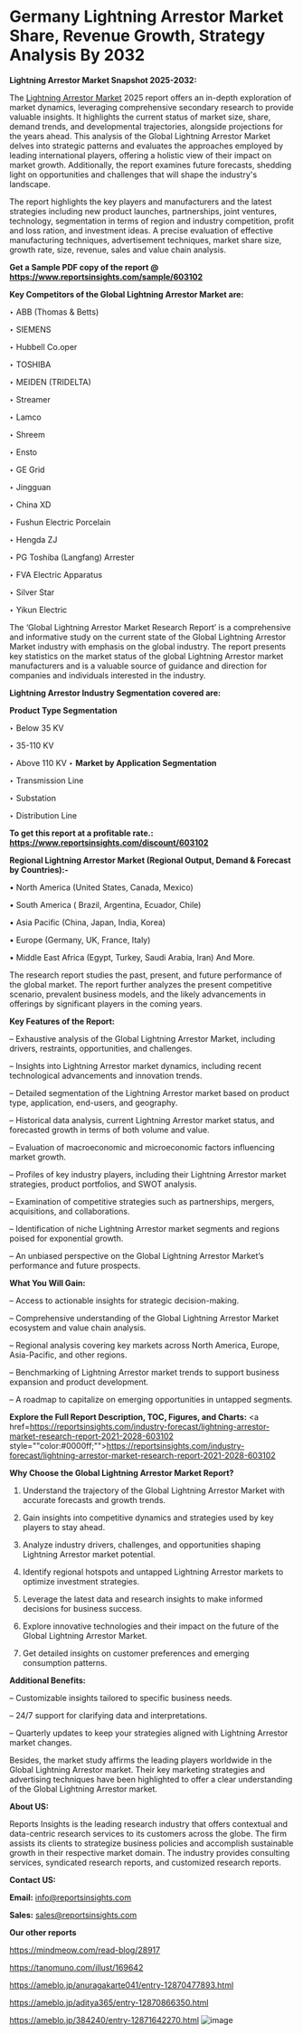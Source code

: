 # Germany Lightning Arrestor Market Share, Revenue Growth, Strategy Analysis By 2032

<strong>Lightning Arrestor Market Snapshot 2025-2032:</strong>

The <a href=https://www.reportsinsights.com/sample/603102>Lightning Arrestor Market</a> 2025 report offers an in-depth exploration of market dynamics, leveraging comprehensive secondary research to provide valuable insights. It highlights the current status of market size, share, demand trends, and developmental trajectories, alongside projections for the years ahead. This analysis of the Global Lightning Arrestor Market delves into strategic patterns and evaluates the approaches employed by leading international players, offering a holistic view of their impact on market growth. Additionally, the report examines future forecasts, shedding light on opportunities and challenges that will shape the industry's landscape.

The report highlights the key players and manufacturers and the latest strategies including new product launches, partnerships, joint ventures, technology, segmentation in terms of region and industry competition, profit and loss ration, and investment ideas. A precise evaluation of effective manufacturing techniques, advertisement techniques, market share size, growth rate, size, revenue, sales and value chain analysis.

<strong>Get a Sample PDF copy of the report @ <a href=https://www.reportsinsights.com/sample/603102 style=color:#0000ff;>https://www.reportsinsights.com/sample/603102</a></strong>

<strong>Key Competitors of the Global Lightning Arrestor Market are:</strong>

‣ ABB (Thomas & Betts)

‣ SIEMENS

‣ Hubbell
 Co.oper

‣ TOSHIBA

‣ MEIDEN (TRIDELTA)

‣ Streamer

‣ Lamco

‣ Shreem

‣ Ensto

‣ GE Grid

‣ Jingguan

‣ China XD

‣ Fushun Electric Porcelain

‣ Hengda ZJ

‣ PG Toshiba (Langfang) Arrester

‣ FVA Electric Apparatus

‣ Silver Star

‣ Yikun Electric

The ‘Global Lightning Arrestor Market Research Report’ is a comprehensive and informative study on the current state of the Global Lightning Arrestor Market industry with emphasis on the global industry. The report presents key statistics on the market status of the global Lightning Arrestor market manufacturers and is a valuable source of guidance and direction for companies and individuals interested in the industry.

<strong>Lightning Arrestor Industry Segmentation covered are:</strong>

<strong>Product Type Segmentation</strong>

‣ Below 35 KV

‣ 35-110 KV

‣ Above 110 KV
‣ 
<strong>Market by Application Segmentation</strong>

‣ Transmission Line

‣ Substation

‣ Distribution Line

<strong>To get this report at a profitable rate.: <a href=https://www.reportsinsights.com/discount/603102 style=color:#0000ff;>https://www.reportsinsights.com/discount/603102</a></strong>

<strong>Regional Lightning Arrestor Market (Regional Output, Demand &amp; Forecast by Countries):-</strong>

• North America (United States, Canada, Mexico)

• South America ( Brazil, Argentina, Ecuador, Chile)

• Asia Pacific (China, Japan, India, Korea)

• Europe (Germany, UK, France, Italy)

• Middle East Africa (Egypt, Turkey, Saudi Arabia, Iran) And More.

The research report studies the past, present, and future performance of the global market. The report further analyzes the present competitive scenario, prevalent business models, and the likely advancements in offerings by significant players in the coming years.

<strong>Key Features of the Report:</strong>

– Exhaustive analysis of the Global Lightning Arrestor Market, including drivers, restraints, opportunities, and challenges.

– Insights into Lightning Arrestor market dynamics, including recent technological advancements and innovation trends.

– Detailed segmentation of the Lightning Arrestor market based on product type, application, end-users, and geography.

– Historical data analysis, current Lightning Arrestor market status, and forecasted growth in terms of both volume and value.

– Evaluation of macroeconomic and microeconomic factors influencing market growth.

– Profiles of key industry players, including their Lightning Arrestor market strategies, product portfolios, and SWOT analysis.

– Examination of competitive strategies such as partnerships, mergers, acquisitions, and collaborations.

– Identification of niche Lightning Arrestor market segments and regions poised for exponential growth.

– An unbiased perspective on the Global Lightning Arrestor Market’s performance and future prospects.

<strong>What You Will Gain:</strong>

– Access to actionable insights for strategic decision-making.

– Comprehensive understanding of the Global Lightning Arrestor Market ecosystem and value chain analysis.

– Regional analysis covering key markets across North America, Europe, Asia-Pacific, and other regions.

– Benchmarking of Lightning Arrestor market trends to support business expansion and product development.

– A roadmap to capitalize on emerging opportunities in untapped segments.

<strong>Explore the Full Report Description, TOC, Figures, and Charts:</strong>
<a href=https://reportsinsights.com/industry-forecast/lightning-arrestor-market-research-report-2021-2028-603102 style=""color:#0000ff;"">https://reportsinsights.com/industry-forecast/lightning-arrestor-market-research-report-2021-2028-603102</a>

<strong>Why Choose the Global Lightning Arrestor Market Report?</strong>

1. Understand the trajectory of the Global Lightning Arrestor Market with accurate forecasts and growth trends.

2. Gain insights into competitive dynamics and strategies used by key players to stay ahead.

3. Analyze industry drivers, challenges, and opportunities shaping Lightning Arrestor market potential.

4. Identify regional hotspots and untapped Lightning Arrestor markets to optimize investment strategies.

5. Leverage the latest data and research insights to make informed decisions for business success.

6. Explore innovative technologies and their impact on the future of the Global Lightning Arrestor Market.

7. Get detailed insights on customer preferences and emerging consumption patterns.

<strong>Additional Benefits:</strong>

– Customizable insights tailored to specific business needs.

– 24/7 support for clarifying data and interpretations.

– Quarterly updates to keep your strategies aligned with Lightning Arrestor market changes.

Besides, the market study affirms the leading players worldwide in the Global Lightning Arrestor market. Their key marketing strategies and advertising techniques have been highlighted to offer a clear understanding of the Global Lightning Arrestor market.

<strong><strong>About US</strong>:</strong>

Reports Insights is the leading research industry that offers contextual and data-centric research services to its customers across the globe. The firm assists its clients to strategize business policies and accomplish sustainable growth in their respective market domain. The industry provides consulting services, syndicated research reports, and customized research reports.

<strong>Contact US:</strong>

<p class=><b>Email:</b> <a href=mailto:info@reportsinsights.com>info@reportsinsights.com</a></p>
<p class=><b>Sales:</b> <a href=mailto:sales@reportsinsights.com>sales@reportsinsights.com</a></p>

<strong>Our other reports</strong>

<a href=https://mindmeow.com/read-blog/28917>https://mindmeow.com/read-blog/28917</a>

<a href=https://tanomuno.com/illust/169642>https://tanomuno.com/illust/169642</a>

<a href=https://ameblo.jp/anuragakarte041/entry-12870477893.html>https://ameblo.jp/anuragakarte041/entry-12870477893.html</a>

<a href=https://ameblo.jp/aditya365/entry-12870866350.html>https://ameblo.jp/aditya365/entry-12870866350.html</a>

<a href=https://ameblo.jp/384240/entry-12871642270.html>https://ameblo.jp/384240/entry-12871642270.html</a>
![image](https://github.com/user-attachments/assets/267b871a-cd48-4bcb-9655-16aa84d9d7f0)
